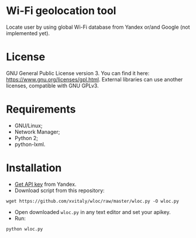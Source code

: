 # Wi-Fi geolocation tool
Locate user by using global Wi-Fi database from Yandex or/and Google (not implemented yet).

# License
GNU General Public License version 3. You can find it here: https://www.gnu.org/licenses/gpl.html. External libraries can use another licenses, compatible with GNU GPLv3.

# Requirements
 * GNU/Linux;
 * Network Manager;
 * Python 2;
 * python-lxml.

# Installation
 * [Get API key](https://tech.yandex.ru/maps/keys/get/) from Yandex.
 * Download script from this repository:
 ```
 wget https://github.com/xvitaly/wloc/raw/master/wloc.py -O wloc.py
 ```
 * Open downloaded `wloc.py` in any text editor and set your apikey.
 * Run:
 ```
 python wloc.py
 ```

